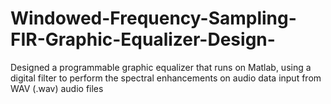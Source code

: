 # Windowed-Frequency-Sampling-FIR-Graphic-Equalizer-Design-
Designed a programmable graphic equalizer that runs on Matlab, using a digital filter to perform the spectral enhancements on audio data input from WAV (.wav) audio files
